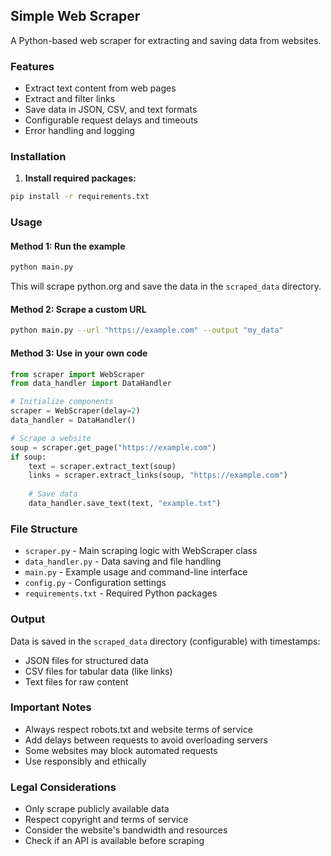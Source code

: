 ## Simple Web Scraper

A Python-based web scraper for extracting and saving data from websites.

### Features
- Extract text content from web pages
- Extract and filter links
- Save data in JSON, CSV, and text formats
- Configurable request delays and timeouts
- Error handling and logging

### Installation

1. **Install required packages:**
```bash
pip install -r requirements.txt
```

### Usage

#### Method 1: Run the example
```bash
python main.py
```
This will scrape python.org and save the data in the `scraped_data` directory.

#### Method 2: Scrape a custom URL
```bash
python main.py --url "https://example.com" --output "my_data"
```

#### Method 3: Use in your own code
```python
from scraper import WebScraper
from data_handler import DataHandler

# Initialize components
scraper = WebScraper(delay=2)
data_handler = DataHandler()

# Scrape a website
soup = scraper.get_page("https://example.com")
if soup:
    text = scraper.extract_text(soup)
    links = scraper.extract_links(soup, "https://example.com")
    
    # Save data
    data_handler.save_text(text, "example.txt")
```

### File Structure
- `scraper.py` - Main scraping logic with WebScraper class
- `data_handler.py` - Data saving and file handling
- `main.py` - Example usage and command-line interface
- `config.py` - Configuration settings
- `requirements.txt` - Required Python packages

### Output
Data is saved in the `scraped_data` directory (configurable) with timestamps:
- JSON files for structured data
- CSV files for tabular data (like links)
- Text files for raw content

### Important Notes
- Always respect robots.txt and website terms of service
- Add delays between requests to avoid overloading servers
- Some websites may block automated requests
- Use responsibly and ethically

### Legal Considerations
- Only scrape publicly available data
- Respect copyright and terms of service
- Consider the website's bandwidth and resources
- Check if an API is available before scraping